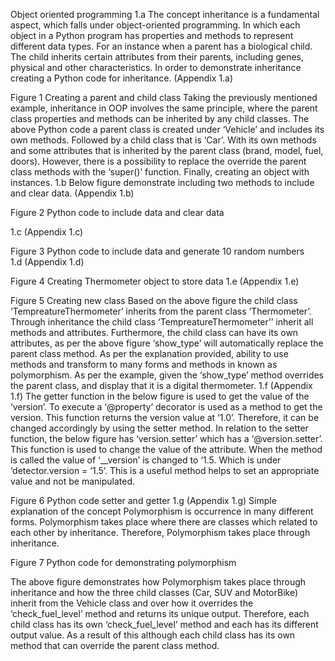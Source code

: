 Object oriented programming
1.a 
The concept inheritance is a fundamental aspect, which falls under object-oriented programming. In which each object in a Python program has properties and methods to represent different data types. For an instance when a parent has a biological child. The child inherits certain attributes from their parents, including genes, physical and other characteristics. In order to demonstrate inheritance creating a Python code for inheritance.  (Appendix 1.a)
 
Figure 1 Creating a parent and child class
Taking the previously mentioned example, inheritance in OOP involves the same principle, where the parent class properties and methods can be inherited by any child classes. The above Python code a parent class is created under ‘Vehicle’ and includes its own methods. Followed by a child class that is ‘Car’. With its own methods and some attributes that is inherited by the parent class (brand, model, fuel, doors). However, there is a possibility to replace the override the parent class methods with the ‘super()’ function. Finally, creating an object with instances.
1.b
Below figure demonstrate including two methods to include and clear data. (Appendix 1.b)
 
Figure 2 Python code to include data and clear data

1.c
(Appendix 1.c)
 
Figure 3 Python code to include data and generate 10 random numbers
 
1.d
 (Appendix 1.d)
 
Figure 4 Creating Thermometer object to store data
1.e 
(Appendix 1.e)
 
Figure 5 Creating new class
Based on the above figure the child class ‘TempreatureThermometer’ inherits from the parent class ‘Thermometer’. Through inheritance the child class ‘TempreatureThermometer’’ inherit all methods and attributes. Furthermore, the child class can have its own attributes, as per the above figure ‘show_type’ will automatically replace the parent class method. As per the explanation provided, ability to use methods and transform to many forms and methods in known as polymorphism. As per the example, given the ‘show_type’ method overrides the parent class, and display that it is a digital thermometer. 
1.f
 (Appendix 1.f)
The getter function in the below figure is used to get the value of the ‘version’. To execute a ‘@property’ decorator is used as a method to get the version. This function returns the version value at ‘1.0’. Therefore, it can be changed accordingly by using the setter method.
In relation to the setter function, the below figure has ‘version.setter’ which has a ‘@version.setter’. This function is used to change the value of the attribute. When the method is called the value of ‘__version’ is changed to ‘1.5. Which is under ‘detector.version = ‘1.5’. This is a useful method helps to set an appropriate value and not be manipulated. 



Figure 6 Python code setter and getter
1.g 
(Appendix 1.g)
Simple explanation of the concept Polymorphism is occurrence in many different forms. Polymorphism takes place where there are classes which related to each other by inheritance. Therefore, Polymorphism takes place through inheritance.
 
Figure 7 Python code for demonstrating polymorphism

The above figure demonstrates how Polymorphism takes place through inheritance and how the three child classes (Car, SUV and MotorBike) inherit from the Vehicle class and over how it overrides the ‘check_fuel_level’ method and returns its unique output. 
Therefore, each child class has its own ‘check_fuel_level’ method and each has its different output value. As a result of this although each child class has its own method that can override the parent class method. 
